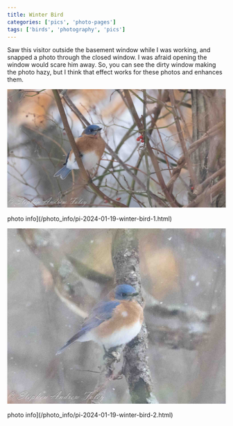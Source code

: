 ```yaml
---
title: Winter Bird
categories: ['pics', 'photo-pages']
tags: ['birds', 'photography', 'pics']
---
```


Saw this visitor outside the basement window while I was working, and snapped a photo through the closed window.  I was afraid opening the window would scare him away.  So, you can see the dirty window making the photo hazy, but I think that effect works for these photos and enhances them.

![1](/images/2024-01-19-winter-bird/winter-bird-1.jpg)

photo info](/photo_info/pi-2024-01-19-winter-bird-1.html)

![2](/images/2024-01-19-winter-bird/winter-bird-2.jpg)

photo info](/photo_info/pi-2024-01-19-winter-bird-2.html)

